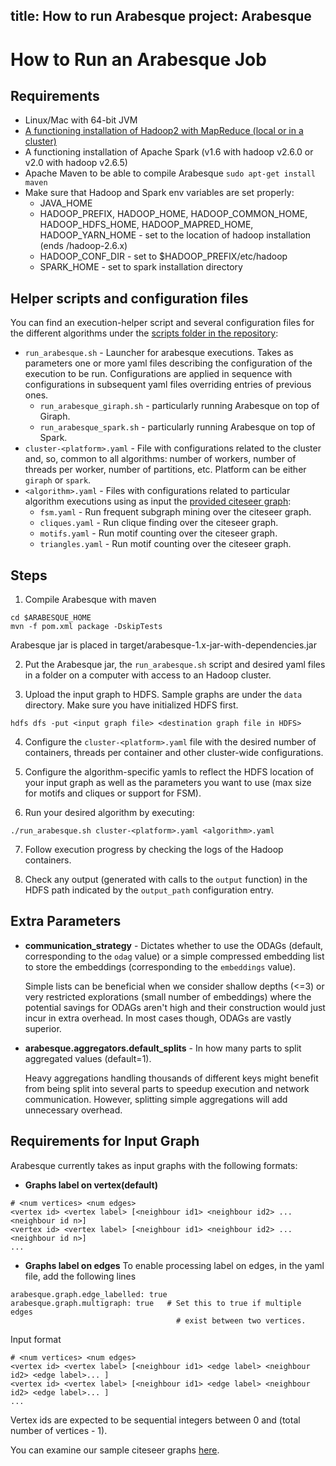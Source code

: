 title: How to run Arabesque
project: Arabesque
---
# How to Run an Arabesque Job

## Requirements

* Linux/Mac with 64-bit JVM
* [A functioning installation of Hadoop2 with MapReduce (local or in a cluster)](http://www.alexjf.net/blog/distributed-systems/hadoop-yarn-installation-definitive-guide/)
* A functioning installation of Apache Spark (v1.6 with hadoop v2.6.0 or v2.0 with hadoop v2.6.5)
* Apache Maven to be able to compile Arabesque `sudo apt-get install maven`
* Make sure that Hadoop and Spark env variables are set properly:
  * JAVA_HOME
  * HADOOP_PREFIX, HADOOP_HOME, HADOOP_COMMON_HOME, HADOOP_HDFS_HOME, HADOOP_MAPRED_HOME, HADOOP_YARN_HOME - set to the location of hadoop installation (ends /hadoop-2.6.x)
  * HADOOP_CONF_DIR - set to $HADOOP_PREFIX/etc/hadoop
  * SPARK_HOME - set to spark installation directory

## Helper scripts and configuration files
You can find an execution-helper script and several configuration files for the different algorithms under the [scripts
folder in the repository](https://github.com/Qatar-Computing-Research-Institute/Arabesque/tree/master/scripts):

* `run_arabesque.sh` - Launcher for arabesque executions. Takes as parameters one or more yaml files describing the configuration of the execution to be run. Configurations are applied in sequence with configurations in subsequent yaml files overriding entries of previous ones.
  * `run_arabesque_giraph.sh` - particularly running Arabesque on top of Giraph.
  * `run_arabesque_spark.sh` - particularly running Arabesque on top of Spark.
* `cluster-<platform>.yaml` - File with configurations related to the cluster and, so, common to all algorithms: number of workers, number of threads per worker, number of partitions, etc. Platform can be either `giraph` or `spark`.
* `<algorithm>.yaml` - Files with configurations related to particular algorithm executions using as input the [provided citeseer graph](https://github.com/Qatar-Computing-Research-Institute/Arabesque/tree/master/data):
  * `fsm.yaml` - Run frequent subgraph mining over the citeseer graph.
  * `cliques.yaml` - Run clique finding over the citeseer graph.
  * `motifs.yaml` - Run motif counting over the citeseer graph.
  * `triangles.yaml` - Run motif counting over the citeseer graph.


## Steps
1. Compile Arabesque with maven
  ```
  cd $ARABESQUE_HOME
  mvn -f pom.xml package -DskipTests
  ```
  Arabesque jar is placed in target/arabesque-1.x-jar-with-dependencies.jar

2. Put the Arabesque jar, the `run_arabesque.sh` script and desired yaml files in a folder on a computer with access to an Hadoop cluster. 

3. Upload the input graph to HDFS.  Sample graphs are under the `data` directory. Make sure you have initialized HDFS first.

  ```
  hdfs dfs -put <input graph file> <destination graph file in HDFS>
  ```

4. Configure the `cluster-<platform>.yaml` file with the desired number of containers, threads per container and other cluster-wide configurations.

5. Configure the algorithm-specific yamls to reflect the HDFS location of your input graph as well as the parameters you want to use (max size for motifs and cliques or support for FSM).

6. Run your desired algorithm by executing:

  ```
  ./run_arabesque.sh cluster-<platform>.yaml <algorithm>.yaml
  ```

7. Follow execution progress by checking the logs of the Hadoop containers.

8. Check any output (generated with calls to the `output` function) in the HDFS path indicated by the `output_path` configuration entry.

## Extra Parameters
* **communication_strategy** - Dictates whether to use the ODAGs (default, corresponding to the `odag` value) or a simple compressed embedding list to store the embeddings (corresponding to the `embeddings` value). 

  Simple lists can be beneficial when we consider shallow depths (<=3) or very restricted explorations (small number of embeddings) where the potential savings for ODAGs aren't high and their construction would just incur in extra overhead. In most cases though, ODAGs are vastly superior. 

* **arabesque.aggregators.default_splits** - In how many parts to split aggregated values (default=1).

  Heavy aggregations handling thousands of different keys might benefit from being split into several parts to speedup execution and network communication. However, splitting simple aggregations will add unnecessary overhead.

## Requirements for Input Graph
Arabesque currently takes as input graphs with the following formats:

* **Graphs label on vertex(default)**
```
# <num vertices> <num edges>
<vertex id> <vertex label> [<neighbour id1> <neighbour id2> ... <neighbour id n>]
<vertex id> <vertex label> [<neighbour id1> <neighbour id2> ... <neighbour id n>]
...
```

* **Graphs label on edges**
To enable processing label on edges, in the yaml file, add the following lines
``` 
arabesque.graph.edge_labelled: true
arabesque.graph.multigraph: true   # Set this to true if multiple edges 
                                     # exist between two vertices.
```
Input format
```
# <num vertices> <num edges>
<vertex id> <vertex label> [<neighbour id1> <edge label> <neighbour id2> <edge label>... ]
<vertex id> <vertex label> [<neighbour id1> <edge label> <neighbour id2> <edge label>... ]
...
```

Vertex ids are expected to be sequential integers between 0 and (total number of vertices - 1).

You can examine our sample citeseer graphs [here](https://github.com/qcri/Arabesque/tree/master/data).